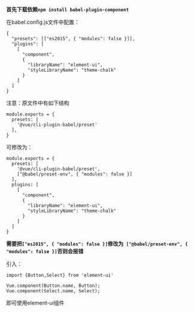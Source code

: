 **首先下载依赖`npm install babel-plugin-component`**



在babel.config.js文件中配置：

```
{
  "presets": [["es2015", { "modules": false }]],
  "plugins": [
    [
      "component",
      {
        "libraryName": "element-ui",
        "styleLibraryName": "theme-chalk"
      }
    ]
  ]
}
```

注意：原文件中有如下结构

```
module.exports = {
  presets: [
    '@vue/cli-plugin-babel/preset'
  ],
}

```

可修改为：

```
module.exports = {
  presets: [
    '@vue/cli-plugin-babel/preset',
    ["@babel/preset-env", { "modules": false }]
  ],
  plugins: [
    [
      "component",
      {
        "libraryName": "element-ui",
        "styleLibraryName": "theme-chalk"
      }
    ]
  ]
}
```

**需要把`["es2015", { "modules": false }]`修改为` ["@babel/preset-env", { "modules": false }]`否则会报错**

引入：

```
import {Button,Select} from 'element-ui'

Vue.component(Button.name, Button);
Vue.component(Select.name, Select);
```

即可使用element-ui组件